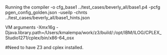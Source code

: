 Running the compiler
-o cfg_base1 ../test_cases/beverly_all/base1.p4 -pcfg pgen_config_golden.json -useilp -chnts ../test_cases/beverly_all/base1_hints.json

VM arguments
-Xmx16g -Djava.library.path=/Users/kmalempa/work/z3/build/:/opt/IBM/ILOG/CPLEX_Studio1271/cplex/bin/x86-64_osx

#Need to have Z3 and cplex installed.

